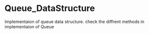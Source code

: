 # Queue_DataStructure

Implementaion of queue data structure.
check the diffrent methods in implementaion of Queue
